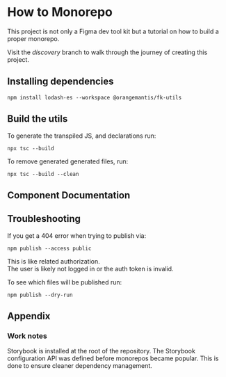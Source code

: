 # How to Monorepo

This project is not only a Figma dev tool kit but a tutorial on how to build a proper monorepo.

Visit the _discovery_ branch to walk through the journey of creating this project.


## Installing dependencies

`npm install lodash-es --workspace @orangemantis/fk-utils`

## Build the utils

To generate the transpiled JS, and declarations run:

`npx tsc --build`

To remove generated generated files, run:

`npx tsc --build --clean`

## Component Documentation


## Troubleshooting

If you get a 404 error when trying to publish via:

`npm publish --access public`

This is like related authorization.  
The user is likely not logged in or the auth token is invalid.

To see which files will be published run:

`npm publish --dry-run`

## Appendix

### Work notes

Storybook is installed at the root of the repository.
The Storybook configuration API was defined before monorepos became popular.
This is done to ensure cleaner dependency management.
